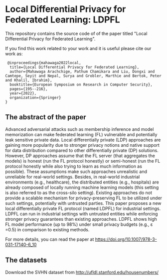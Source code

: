 # Local Differential Privacy for Federated Learning: LDPFL

This repository contains the source code of of the paper titled "Local Differential Privacy for Federated Learning".

If you find this work related to your work and it is useful please cite our work as:
 
```
 @inproceedings{mahawaga2022local,
  title={Local Differential Privacy for Federated Learning},
  author={Mahawaga Arachchige, Pathum Chamikara and Liu, Dongxi and Camtepe, Seyit and Nepal, Surya and Grobler, Marthie and Bertok, Peter and Khalil, Ibrahim},
  booktitle={European Symposium on Research in Computer Security},
  pages={195--216},
  year={2022},
  organization={Springer}
}
```

## The abstract of the paper

Advanced adversarial attacks such as membership inference and model memorization can make federated learning (FL) vulnerable and potentially leak sensitive private data. Local differentially private (LDP) approaches are gaining more popularity due to stronger privacy notions and native support for data distribution compared to other differentially private (DP) solutions. However, DP approaches assume that the FL server (that aggregates the models) is honest (run the FL protocol honestly) or semi-honest (run the FL protocol honestly while also trying to learn as much information as possible). These assumptions make such approaches unrealistic and unreliable for real-world settings. Besides, in real-world industrial environments (e.g., healthcare), the distributed entities (e.g., hospitals) are already composed of locally running machine learning models (this setting is also referred to as the cross-silo setting). Existing approaches do not provide a scalable mechanism for privacy-preserving FL to be utilized under such settings, potentially with untrusted parties. This paper proposes a new local differentially private FL protocol (named LDPFL) for industrial settings. LDPFL can run in industrial settings with untrusted entities while enforcing stronger privacy guarantees than existing approaches. LDPFL shows high FL model performance (up to 98%) under small privacy budgets (e.g., ε =0.5) in comparison to existing methods.

For more details, you can read the paper at https://doi.org/10.1007/978-3-031-17140-6_10

## The datasets
Download the SVHN dataset from http://ufldl.stanford.edu/housenumbers/
